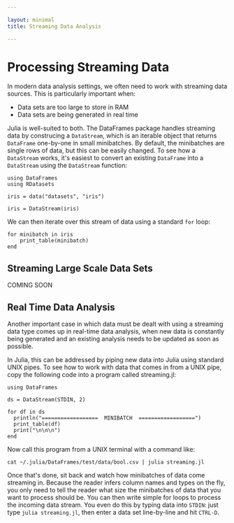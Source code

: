 ```yaml
---

layout: minimal
title: Streaming Data Analysis

---
```


# Processing Streaming Data

In modern data analysis settings, we often need to work with streaming data
sources. This is particularly important when:

* Data sets are too large to store in RAM
* Data sets are being generated in real time

Julia is well-suited to both. The DataFrames package handles streaming
data by construcing a `DataStream`, which is an iterable object that
returns `DataFrame` one-by-one in small minibatches. By default, the
minibatches are single rows of data, but this can be easily changed. To
see how a `DataStream` works, it's easiest to convert an existing `DataFrame`
into a `DataStream` using the `DataStream` function:

    using DataFrames
    using RDatasets

    iris = data("datasets", "iris")

    iris = DataStream(iris)

We can then iterate over this stream of data using a standard `for` loop:

    for minibatch in iris
    	print_table(minibatch)
    end

## Streaming Large Scale Data Sets

COMING SOON

## Real Time Data Analysis

Another important case in which data must be dealt with using a streaming data
type comes up in real-time data analysis, when new data is constantly being
generated and an existing analysis needs to be updated as soon as possible.

In Julia, this can be addressed by piping new data into Julia using standard
UNIX pipes. To see how to work with data that comes in from a UNIX pipe,
copy the  following code into a program called streaming.jl:

	using DataFrames

	ds = DataStream(STDIN, 2)
	
	for df in ds
	  println("==================  MINIBATCH  ==================")
	  print_table(df)
	  print("\n\n\n")
	end

Now call this program from a UNIX terminal with a command like:

	cat ~/.julia/DataFrames/test/data/bool.csv | julia streaming.jl

Once that's done, sit back and watch how minibatches of data come streaming
in. Because the reader infers column names and types on the fly, you only
need to tell the reader what size the minibatches of data that you want to
process should be. You can then write simple for loops to process the
incoming data stream. You even do this by typing data into `STDIN`: just type
`julia streaming.jl`, then enter a data set line-by-line and hit `CTRL-D`.

